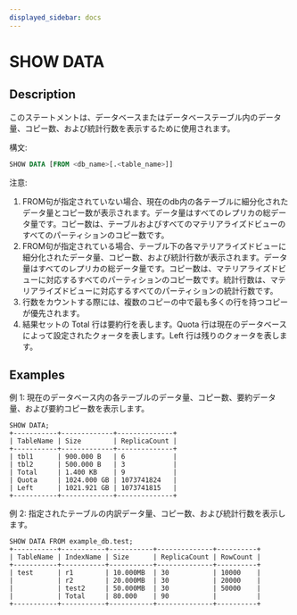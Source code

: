 ```yaml
---
displayed_sidebar: docs
---
```


# SHOW DATA

## Description

このステートメントは、データベースまたはデータベーステーブル内のデータ量、コピー数、および統計行数を表示するために使用されます。

構文:

```sql
SHOW DATA [FROM <db_name>[.<table_name>]]
```

注意:

1. FROM句が指定されていない場合、現在のdb内の各テーブルに細分化されたデータ量とコピー数が表示されます。データ量はすべてのレプリカの総データ量です。コピー数は、テーブルおよびすべてのマテリアライズドビューのすべてのパーティションのコピー数です。
2. FROM句が指定されている場合、テーブル下の各マテリアライズドビューに細分化されたデータ量、コピー数、および統計行数が表示されます。データ量はすべてのレプリカの総データ量です。コピー数は、マテリアライズドビューに対応するすべてのパーティションのコピー数です。統計行数は、マテリアライズドビューに対応するすべてのパーティションの統計行数です。
3. 行数をカウントする際には、複数のコピーの中で最も多くの行を持つコピーが優先されます。
4. 結果セットの Total 行は要約行を表します。Quota 行は現在のデータベースによって設定されたクォータを表します。Left 行は残りのクォータを表します。

## Examples

例 1: 現在のデータベース内の各テーブルのデータ量、コピー数、要約データ量、および要約コピー数を表示します。

```plain text
SHOW DATA;
+-----------+-------------+--------------+
| TableName | Size        | ReplicaCount |
+-----------+-------------+--------------+
| tbl1      | 900.000 B   | 6            |
| tbl2      | 500.000 B   | 3            |
| Total     | 1.400 KB    | 9            |
| Quota     | 1024.000 GB | 1073741824   |
| Left      | 1021.921 GB | 1073741815   |
+-----------+-------------+--------------+
```

例 2: 指定されたテーブルの内訳データ量、コピー数、および統計行数を表示します。

```plain text
SHOW DATA FROM example_db.test;
+-----------+-----------+-----------+--------------+----------+
| TableName | IndexName | Size      | ReplicaCount | RowCount |
+-----------+-----------+-----------+--------------+----------+
| test      | r1        | 10.000MB  | 30           | 10000    |
|           | r2        | 20.000MB  | 30           | 20000    |
|           | test2     | 50.000MB  | 30           | 50000    |
|           | Total     | 80.000    | 90           |          |
+-----------+-----------+-----------+--------------+----------+
```